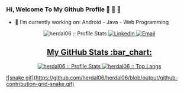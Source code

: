 ### Hi, Welcome To My Github Profile :wave: :wave: :wave:

- :telescope: I’m currently working on: Android - Java - Web Programming

<p align="center">
<img src="https://komarev.com/ghpvc/?username=herdal06&color=green" alt="herdal06 :: Profile Stats"></a>
<a href="https://www.linkedin.com/in/hayrettin-erdal-7539841b9/" target="_blank"><img alt="LinkedIn" src="https://img.shields.io/badge/LinkedIn-@herdal06-blue?style=flat&logo=linkedin%22%3E"</a>
<a href="mailto:h.erdal721@gmail.com"><img alt="Email" src="https://img.shields.io/badge/Email-h.erdal721@gmail.com-blue?style=flat&logo=gmail%22%3E"</a>
</p>


<h2 align="center">My GitHub Stats :bar_chart:</h2>
<p align="center">
  <img src="https://github-readme-stats.vercel.app/api?username=herdal06&show_icons=true&theme=synthwave" alt="herdal06 :: Profile Stats" />
  <img src="https://github-readme-stats.vercel.app/api/top-langs/?username=herdal&langs_count=10&theme=tokyonight&layout=compact" alt="herdal06 :: Top Langs" />
</p>
![snake gif](https://github.com/herdal06/herdal06/blob/output/github-contribution-grid-snake.gif)
